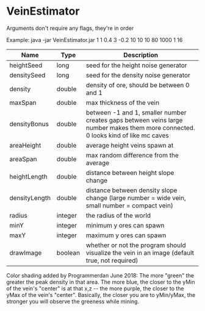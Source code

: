 # VeinEstimator

Arguments don't require any flags, they're in order

Example: java -jar VeinEstimator.jar 1 1 0.4 3 -0.2 10 10 10 80 1000 1 16

| Name          | Type   | Description                                                                                                                       |
|---------------|--------|-----------------------------------------------------------------------------------------------------------------------------------|
| heightSeed    | long   | seed for the height noise generator                                                                                               |
| densitySeed   | long   | seed for the density noise generator                                                                                              |
| density       | double | density of ore, should be between 0 and 1                                                                                         |
| maxSpan       | double | max thickness of the vein                                                                                                         |
| densityBonus  | double | between -1 and 1, smaller number creates gaps between veins large number makes them more connected. 0 looks kind of like mc caves |
| areaHeight    | double | average height veins spawn at                                                                                                     |
| areaSpan      | double | max random difference from the average                                                                                            |
| heightLength  | double | distance between height slope change                                                                                              |
| densityLength | double | distance between density slope change (large number = wide vein, small number = compact vein)   |
| radius        | integer | the radius of the world |
| minY          | integer | minimum y ores can spawn |
| maxY          | integer | maximum y ores can spawn
| drawImage     | boolean | whether or not the program should visualize the vein in an image (default true, not required)|

Color shading added by Programmerdan June 2018: 
The more "green" the greater the peak density in that area. The more
blue, the closer to the yMin of the vein's "center" is at that x,z --
the more purple, the closer to the yMax of the vein's "center".
Basically, the closer you are to yMin/yMax, the stronger you will
observe the greeness while mining.
